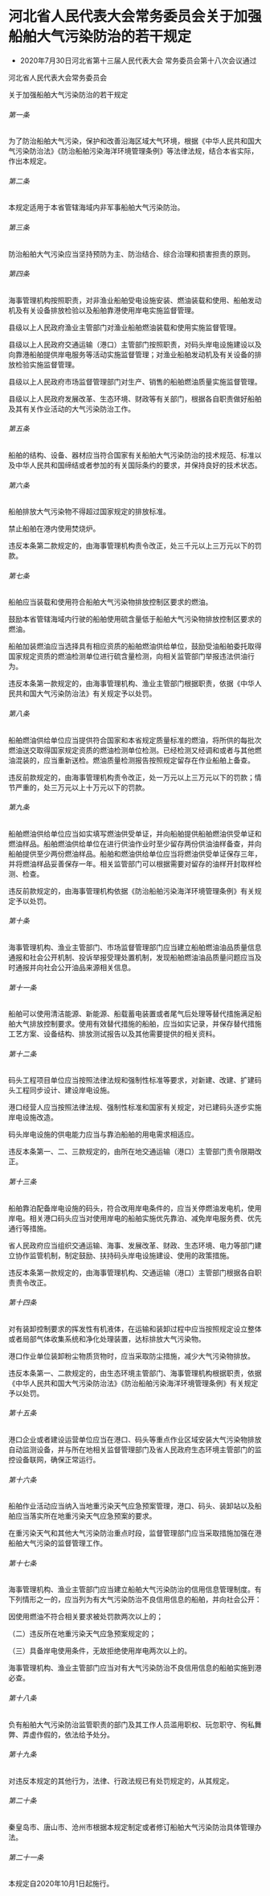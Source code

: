 # 河北省人民代表大会常务委员会关于加强船舶大气污染防治的若干规定

- 2020年7月30日河北省第十三届人民代表大会
  常务委员会第十八次会议通过

<!-- INFO END -->

河北省人民代表大会常务委员会

关于加强船舶大气污染防治的若干规定

###### 第一条

为了防治船舶大气污染，保护和改善沿海区域大气环境，根据《中华人民共和国大气污染防治法》《防治船舶污染海洋环境管理条例》等法律法规，结合本省实际，作出本规定。

###### 第二条

本规定适用于本省管辖海域内非军事船舶大气污染防治。

###### 第三条

防治船舶大气污染应当坚持预防为主、防治结合、综合治理和损害担责的原则。

###### 第四条

海事管理机构按照职责，对非渔业船舶受电设施安装、燃油装载和使用、船舶发动机及有关设备排放检验以及船舶靠港使用岸电实施监督管理。

县级以上人民政府渔业主管部门对渔业船舶燃油装载和使用实施监督管理。

县级以上人民政府交通运输（港口）主管部门按照职责，对码头岸电设施建设以及向靠港船舶提供岸电服务等活动实施监督管理；对渔业船舶发动机及有关设备的排放检验实施监督管理。

县级以上人民政府市场监督管理部门对生产、销售的船舶燃油质量实施监督管理。

县级以上人民政府发展改革、生态环境、财政等有关部门，根据各自职责做好船舶及其有关作业活动的大气污染防治工作。

###### 第五条

船舶的结构、设备、器材应当符合国家有关船舶大气污染防治的技术规范、标准以及中华人民共和国缔结或者参加的有关国际条约的要求，并保持良好的技术状态。

###### 第六条

船舶排放大气污染物不得超过国家规定的排放标准。

禁止船舶在港内使用焚烧炉。

违反本条第二款规定的，由海事管理机构责令改正，处三千元以上三万元以下的罚款。

###### 第七条

船舶应当装载和使用符合船舶大气污染物排放控制区要求的燃油。

鼓励本省管辖海域内行驶的船舶使用硫含量低于船舶大气污染物排放控制区要求的燃油。

船舶加装燃油应当选择具有相应资质的船舶燃油供给单位，鼓励受油船舶委托取得国家规定资质的燃油检测单位进行硫含量检测，向相关监管部门举报违法供油行为。

违反本条第一款规定的，由海事管理机构、渔业主管部门根据职责，依据《中华人民共和国大气污染防治法》有关规定予以处罚。

###### 第八条

船舶燃油供给单位应当提供符合国家和本省规定质量标准的燃油，将所供的每批次燃油送交取得国家规定资质的燃油检测单位检测。已经检测又经调和或者与其他燃油混装的，应当重新送检。燃油质量检测报告按照规定留存在作业船舶上备查。

违反前款规定的，由海事管理机构责令改正，处一万元以上三万元以下的罚款；情节严重的，处三万元以上十万元以下的罚款。

###### 第九条

船舶燃油供给单位应当如实填写燃油供受单证，并向船舶提供船舶燃油供受单证和燃油样品。船舶燃油供给单位在进行供油作业时至少留存两份供油油样备查，并向船舶提供至少两份燃油样品。船舶和燃油供给单位应当将燃油供受单证保存三年，并将燃油样品妥善保存一年。相关监管部门可以根据需要对留存的油样开封取样检测、检查。

违反前款规定的，由海事管理机构依据《防治船舶污染海洋环境管理条例》有关规定予以处罚。

###### 第十条

海事管理机构、渔业主管部门、市场监督管理部门应当建立船舶燃油油品质量信息通报和社会公开机制、投诉举报受理处置机制，发现船舶燃油油品质量问题应当及时通报并向社会公开油品来源相关信息。

###### 第十一条

船舶可以使用清洁能源、新能源、船载蓄电装置或者尾气后处理等替代措施满足船舶大气排放控制要求。使用有效替代措施的船舶，应当如实记录，并保存替代措施工艺方案、设备结构、排放测试报告以及其他需要提供的相关资料。

###### 第十二条

码头工程项目单位应当按照法律法规和强制性标准等要求，对新建、改建、扩建码头工程同步设计、建设岸电设施。

港口经营人应当按照法律法规、强制性标准和国家有关规定，对已建码头逐步实施岸电设施改造。

码头岸电设施的供电能力应当与靠泊船舶的用电需求相适应。

违反本条第一、二、三款规定的，由所在地交通运输（港口）主管部门责令限期改正。

###### 第十三条

船舶靠泊配备岸电设施的码头，符合改用岸电条件的，应当关停燃油发电机，使用岸电。相关港口码头应当对使用岸电的船舶实施优先靠泊、减免岸电服务费、优先通行等措施。

省人民政府应当组织交通运输、海事、发展改革、财政、生态环境、电力等部门建立协作监管机制，制定鼓励、扶持码头岸电设施建设、使用的政策措施。

违反本条第一款规定的，由海事管理机构、交通运输（港口）主管部门根据各自职责责令改正。

###### 第十四条

对有装卸控制要求的挥发性有机液体，在运输和装卸过程中应当按照规定设立整体或者局部气体收集系统和净化处理装置，达标排放大气污染物。

港口作业单位装卸粉尘物质货物时，应当采取防尘措施，减少大气污染物排放。

违反本条第一、二款规定的，由生态环境主管部门、海事管理机构根据职责，依据《中华人民共和国大气污染防治法》《防治船舶污染海洋环境管理条例》有关规定予以处罚。

###### 第十五条

港口企业或者建设运营单位应当在港口、码头等重点作业区域安装大气污染物排放自动监测设备，并与所在地相关监督管理部门及省人民政府生态环境主管部门的监控设备联网，确保正常运行。

###### 第十六条

船舶作业活动应当纳入当地重污染天气应急预案管理，港口、码头、装卸站以及船舶应当落实所在地重污染天气应急预案的要求。

在重污染天气和其他大气污染防治重点时段，监督管理部门应当采取措施加强在港船舶大气污染的监督管理工作。

###### 第十七条

海事管理机构、渔业主管部门应当建立船舶大气污染防治的信用信息管理制度。有下列情形之一的，应当列为有大气污染防治不良信用信息的船舶，并向社会公开：

因使用燃油不符合相关要求被处罚款两次以上的；

（二）违反所在地重污染天气应急预案规定的；

（三）具备岸电使用条件，无故拒绝使用岸电两次以上的。

海事管理机构、渔业主管部门应当对有大气污染防治不良信用信息的船舶实施到港必查。

###### 第十八条

负有船舶大气污染防治监管职责的部门及其工作人员滥用职权、玩忽职守、徇私舞弊、弄虚作假的，依法给予处分。

###### 第十九条

对违反本规定的其他行为，法律、行政法规已有处罚规定的，从其规定。

###### 第二十条

秦皇岛市、唐山市、沧州市根据本规定制定或者修订船舶大气污染防治具体管理办法。

###### 第二十一条

本规定自2020年10月1日起施行。
